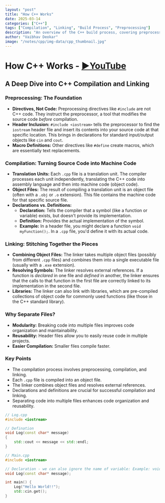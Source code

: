 ```yaml
---
layout: "post"
title: "How C++ Works"
date: 2025-03-14
categories: ["C++"]
tags: ["Compilation", "Linking", "Build Process", "Preprocessing"]
description: "An overview of the C++ build process, covering preprocessing, compilation into object code, and linking to create an executable."
author: "Vaibhav Deokar"
image: "/notes/cpp/img-data/cpp_thumbnail.jpg"
---
```

# How C++ Works - [▶️YouTube](https://www.youtube.com/watch?v=SfGuIVzE_Os&list=PLlrATfBNZ98dudnM48yfGUldqGD0S4FFb&index=6)
## A Deep Dive into C++ Compilation and Linking
### Preprocessing: The Foundation

* **Directives, Not Code:** Preprocessing directives like `#include` are not C++ code. They instruct the preprocessor, a tool that modifies the source code *before* compilation.
* **Header Inclusion:** `#include <iostream>` tells the preprocessor to find the `iostream` header file and insert its contents into your source code at that specific location. This brings in declarations for standard input/output objects like `cin` and `cout`.
* **Macro Definitions:** Other directives like `#define` create macros, which are essentially text replacements.

### Compilation: Turning Source Code into Machine Code

* **Translation Units:** Each `.cpp` file is a translation unit. The compiler processes each unit independently, translating the C++ code into assembly language and then into machine code (object code).
* **Object Files:** The result of compiling a translation unit is an object file (often with a `.obj` or `.o` extension). This file contains the machine code for that specific source file.
* **Declarations vs. Definitions:**
    * **Declaration:** Tells the compiler that a symbol (like a function or variable) exists, but doesn't provide its implementation.
    * **Definition:** Provides the actual implementation of the symbol.
    * **Example:** In a header file, you might declare a function `void myFunction();`. In a `.cpp` file, you'd define it with its actual code.

### Linking: Stitching Together the Pieces

* **Combining Object Files:** The linker takes multiple object files (possibly from different `.cpp` files) and combines them into a single executable file (usually with a `.exe` extension).
* **Resolving Symbols:** The linker resolves external references. If a function is *declared* in one file and *defined* in another, the linker ensures that the calls to that function in the first file are correctly linked to its implementation in the second file.
* **Libraries:** The linker can also link with libraries, which are pre-compiled collections of object code for commonly used functions (like those in the C++ standard library).

### Why Separate Files?

* **Modularity:** Breaking code into multiple files improves code organization and maintainability.
* **Reusability:** Header files allow you to easily reuse code in multiple projects.
* **Easier Compilation:** Smaller files compile faster.

### Key Points

* The compilation process involves preprocessing, compilation, and linking.
* Each `.cpp` file is compiled into an object file.
* The linker combines object files and resolves external references.
* Declarations and definitions are crucial for successful compilation and linking.
* Separating code into multiple files enhances code organization and reusability.


``` cpp
// Log.cpp
#include <iostream>

// Defination
void Log(const char* message)
{
    std::cout << message << std::endl;
}
```
``` cpp
// Main.cpp
#include <iostream>

// Declaration - we can also ignore the name of variable: Example: void Log(const char*);
void Log(const char* message);

int main() {
    Log("Hello World!!");
    std::cin.get();
}
